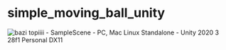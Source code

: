# simple_moving_ball_unity
![bazi topiiii - SampleScene - PC, Mac   Linux Standalone - Unity 2020 3 28f1 Personal DX11](https://user-images.githubusercontent.com/12674810/171390521-57a62764-e7b5-4ed1-8455-4e956440a961.jpg)
